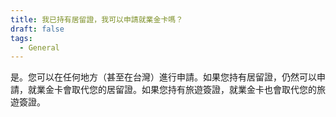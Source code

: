 ```yaml
---
title: 我已持有居留證，我可以申請就業金卡嗎？
draft: false
tags:
  - General
---
```

是。您可以在任何地方（甚至在台灣）進行申請。如果您持有居留證，仍然可以申請，就業金卡會取代您的居留證。如果您持有旅遊簽證，就業金卡也會取代您的旅遊簽證。